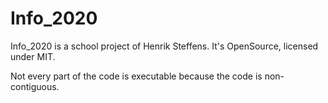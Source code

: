 # Info_2020


Info_2020 is a school project of Henrik Steffens. It's OpenSource, licensed under MIT.

Not every part of the code is executable because the code is non-contiguous.
